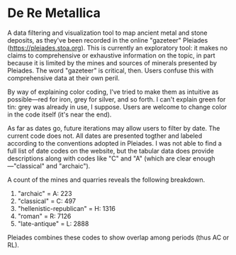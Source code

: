 # De Re Metallica
A data filtering and visualization tool to map ancient metal and stone deposits, as they've been recorded in the online "gazeteer" Pleiades (https://pleiades.stoa.org). This is currently an exploratory tool: it makes no claims to comprehensive or exhaustive information on the topic, in part because it is limited by the mines and sources of minerals presented by Pleiades. The word "gazeteer" is critical, then. Users confuse this with comprehensive data at their own peril.

By way of explaining color coding, I've tried to make them as intuitive as possible—red for iron, grey for silver, and so forth. I can't explain green for tin: grey was already in use, I suppose. Users are welcome to change color in the code itself (it's near the end).

As far as dates go, future iterations may allow users to filter by date. The current code does not. All dates are presented togther and labeled according to the conventions adopted in Pleiades. I was not able to find a full list of date codes on the website, but the tabular data does provide descriptions along with codes like "C" and "A" (which are clear enough—"classical" and "archaic").

A count of the mines and quarries reveals the following breakdown.

1. "archaic" = A: 223
2. "classical" = C: 497
3. "hellenistic-republican" = H: 1316
4. "roman" = R: 7126
5. "late-antique" = L: 2888

Pleiades combines these codes to show overlap among periods (thus AC or RL).
